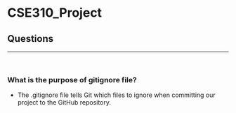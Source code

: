 # CSE310_Project

## Questions

---

<br/>

### What is the purpose of gitignore file?

- The .gitignore file tells Git which files to ignore when committing our project to the GitHub repository.
